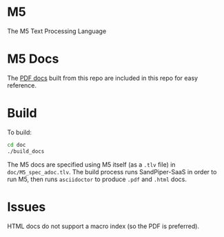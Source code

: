 # M5

The M5 Text Processing Language

# M5 Docs

The [PDF docs](doc/M5_spec.pdf) built from this repo are included in this repo for easy reference.

# Build

To build:

```sh
cd doc
./build_docs
```

The M5 docs are specified using M5 itself (as a `.tlv` file) in `doc/M5_spec_adoc.tlv`. The build
process runs SandPiper-SaaS in order to run M5, then runs `asciidoctor` to produce `.pdf` and
`.html` docs.

# Issues

HTML docs do not support a macro index (so the PDF is preferred).
